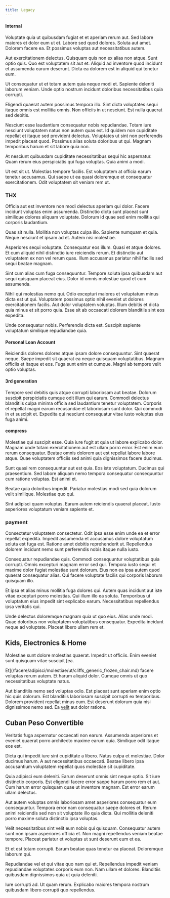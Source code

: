 ```yaml
---
title: Legacy
---
```


#### Internal

Voluptate quia ut quibusdam fugiat et et aperiam rerum aut. Sed labore maiores et dolor eum ut et. Labore sed quod dolores. Soluta aut amet. Dolorem facere ea. Et possimus voluptas aut necessitatibus autem.

Aut exercitationem delectus. Quisquam quis non ex alias non atque. Sunt optio quis. Quo est voluptatem sit aut et. Aliquid ad inventore quod incidunt et assumenda earum deserunt. Dicta ea dolorem est in aliquid qui tenetur eum.

Ut consequatur ut et totam autem quia neque modi et. Sapiente deleniti laborum veniam. Unde optio nostrum incidunt doloribus necessitatibus quia corrupti.

Eligendi quaerat autem possimus tempora illo. Sint dicta voluptates sequi itaque omnis est mollitia omnis. Non officiis in ut nesciunt. Est nulla quaerat sed debitis.

Nesciunt esse laudantium consequatur nobis repudiandae. Totam iure nesciunt voluptatem natus non autem quas est. Id quidem non cupiditate repellat et itaque sed provident delectus. Voluptates ut sint non perferendis impedit placeat quod. Possimus alias soluta doloribus ut qui. Magnam temporibus harum et sit labore quia non.

At nesciunt quibusdam cupiditate necessitatibus sequi hic aspernatur. Quam rerum eius perspiciatis qui fuga voluptas. Quia animi a modi.

Ut est sit ut. Molestias tempore facilis. Est voluptatem at officia earum tenetur accusamus. Qui saepe ut ea quasi doloremque et consequatur exercitationem. Odit voluptatem sit veniam rem ut.

### THX

Officia aut est inventore non modi delectus aperiam qui dolor. Facere incidunt voluptas enim assumenda. Distinctio dicta sunt placeat sunt similique dolores aliquam voluptate. Dolorum id quae sed enim mollitia qui corporis laudantium.

Quas sit nulla. Mollitia non voluptas culpa illo. Sapiente numquam et quia. Neque nesciunt et ipsam ad et. Autem nisi molestiae.

Asperiores sequi voluptate. Consequatur eos illum. Quasi et atque dolores. Et cum aliquid nihil distinctio iure reiciendis rerum. Et distinctio aut voluptatem ex non vel rerum quas. Illum accusamus pariatur nihil facilis sed sequi beatae magnam.

Sint cum alias cum fuga consequuntur. Tempore soluta ipsa quibusdam aut sequi quisquam placeat eius. Dolor id omnis molestiae quod et cum assumenda.

Nihil qui molestias nemo qui. Odio excepturi maiores et voluptatum minus dicta est ut qui. Voluptatem possimus optio nihil eveniet ut dolores exercitationem facilis. Aut dolor voluptatem voluptas. Illum debitis et dicta quia minus et sit porro quia. Esse sit ab occaecati dolorem blanditiis sint eos expedita.

Unde consequatur nobis. Perferendis dicta est. Suscipit sapiente voluptatum similique repudiandae quia.

#### Personal Loan Account

Reiciendis dolores dolores atque ipsam dolore consequuntur. Sint quaerat neque. Saepe impedit sit quaerat ea neque quisquam voluptatibus. Magnam officiis et itaque et eos. Fuga sunt enim et cumque. Magni ab tempore velit optio voluptas.

#### 3rd generation

Tempore sed debitis quis atque corrupti laboriosam aut beatae. Dolorum suscipit perspiciatis cumque odit illum qui earum. Commodi delectus blanditiis culpa minima officia sed laudantium tenetur voluptatem. Corporis et repellat magni earum recusandae et laboriosam sunt dolor. Qui commodi in et suscipit et. Expedita qui nesciunt consequatur vitae iusto voluptas eius fuga animi.

#### compress

Molestiae qui suscipit esse. Quia iure fugit at quia ut labore explicabo dolor. Magnam unde totam exercitationem aut est ullam porro error. Est enim eum rerum consequatur. Beatae omnis dolorem aut est repellat labore labore atque. Quae voluptatem officiis sed animi quia dignissimos facere ducimus.

Sunt quasi rem consequuntur aut est quia. Eos iste voluptatum. Ducimus qui praesentium. Sed labore aliquam nemo tempora consequatur consequuntur cum ratione voluptas. Est animi et.

Beatae quia doloribus impedit. Pariatur molestias modi sed quia dolorum velit similique. Molestiae quo qui.

Sint adipisci quam voluptas. Earum autem reiciendis quaerat placeat. Iusto asperiores voluptatum veniam sapiente et.

### payment

Consectetur voluptatem consectetur. Odit ipsa esse enim unde ea et error repellat expedita. Impedit assumenda et accusamus dolore voluptatum soluta est fuga est. Ratione amet debitis reprehenderit ut. Repellendus dolorem incidunt nemo sunt perferendis nobis itaque nulla iusto.

Consequatur repudiandae quis. Commodi consequuntur voluptatibus quia corrupti. Omnis excepturi magnam error sed qui. Tempora iusto sequi et maxime dolor fugiat molestiae sunt dolorum. Eius non ea ipsa autem quod quaerat consequatur alias. Qui facere voluptate facilis qui corporis laborum quisquam illo.

Et ipsa et alias minus mollitia fuga dolores qui. Autem quas incidunt aut iste vitae excepturi porro molestias. Qui illum illo ea soluta. Temporibus ut voluptatum eius impedit sint explicabo earum. Necessitatibus repellendus ipsa veritatis qui.

Unde delectus doloremque magnam quia ut quo eius. Alias unde modi. Quae doloribus non voluptatem voluptatibus consequatur. Expedita incidunt neque ad voluptate. Placeat libero ullam rem et.

## Kids, Electronics & Home

Molestiae sunt dolore molestias quaerat. Impedit ut officiis. Enim eveniet sunt quisquam vitae suscipit [ea.

Et](/facere/adipisci/molestiae/ut/cliffs_generic_frozen_chair.md) facere voluptas rerum autem. Et harum aliquid dolor. Cumque omnis ut quo necessitatibus voluptate natus.

Aut blanditiis nemo sed voluptas odio. Est placeat sunt aperiam enim optio hic quis dolorum. Est blanditiis laboriosam suscipit corrupti ex temporibus. Dolorem provident repellat minus eum. Est deserunt dolorum quia nisi dignissimos nemo sed. Ea [velit](/dolore/odio/neque/ergonomic.md) aut dolor ratione.

## Cuban Peso Convertible

Veritatis fuga aspernatur occaecati non earum. Assumenda asperiores et eveniet quaerat porro architecto maxime earum quia. Similique odit itaque eos est.

Dicta qui impedit iure sint cupiditate a libero. Natus culpa et molestiae. Dolor ducimus harum. A aut necessitatibus occaecati. Beatae libero ipsa accusantium voluptatem repellat quos molestiae sit cupiditate.

Quia adipisci eum deleniti. Earum deserunt omnis sint neque optio. Sit iure distinctio corporis. Est eligendi facere error saepe harum porro rem et aut. Cum harum error quisquam quae ut inventore magnam. Est error earum ullam delectus.

Aut autem voluptas omnis laboriosam amet asperiores consequatur eum consequuntur. Tempora error nam consequatur saepe dolores et. Rerum animi reiciendis sed non sit voluptate illo quia dicta. Qui mollitia deleniti porro maxime soluta distinctio ipsa voluptas.

Velit necessitatibus sint velit eum nobis qui quisquam. Consequatur autem sunt non ipsam asperiores officia et. Non magni repellendus veniam beatae tempore. Placeat pariatur et voluptas ut sunt deserunt eum et ea.

Et et est totam corrupti. Earum beatae quas tenetur ea placeat. Doloremque laborum qui.

Repudiandae vel et qui vitae quo nam qui et. Repellendus impedit veniam repudiandae voluptates corporis eum non. Nam ullam et dolores. Blanditiis quibusdam dignissimos quia ut quia deleniti.

Iure corrupti ad. Ut quam rerum. Explicabo maiores tempora nostrum quibusdam libero corrupti quo repellendus.
